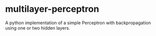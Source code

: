 # multilayer-perceptron
A python implementation of a simple Perceptron with backpropagation using one or two hidden layers.
